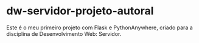 # dw-servidor-projeto-autoral

Este é o meu primeiro projeto com Flask e PythonAnywhere, criado para a disciplina de Desenvolvimento Web: Servidor.
